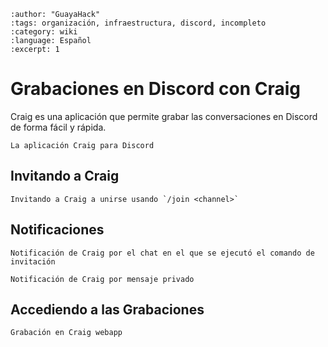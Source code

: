```{post} 2023-07-24
:author: "GuayaHack"
:tags: organización, infraestructura, discord, incompleto
:category: wiki
:language: Español
:excerpt: 1
```

# Grabaciones en Discord con Craig

Craig es una aplicación que permite grabar las conversaciones en Discord de forma fácil y rápida.

```{figure} infraestructura-discord-craig.md-data/craig.png
La aplicación Craig para Discord
```

## Invitando a Craig


```{figure} infraestructura-discord-craig.md-data/recording-join.png
Invitando a Craig a unirse usando `/join <channel>`
```



## Notificaciones


```{figure} infraestructura-discord-craig.md-data/recording-join-info-message.png
Notificación de Craig por el chat en el que se ejecutó el comando de invitación
```

```{figure} infraestructura-discord-craig.md-data/recording-started-notification.png
Notificación de Craig por mensaje privado
```


## Accediendo a las Grabaciones


```{figure} infraestructura-discord-craig.md-data/recording-webapp-link.png
Grabación en Craig webapp
```

